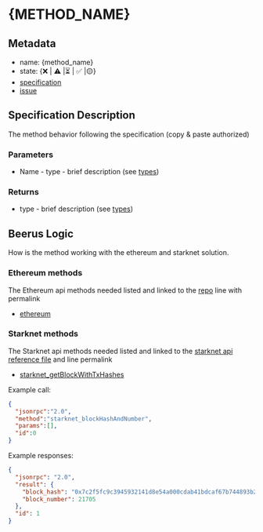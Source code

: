 # {METHOD_NAME}

## Metadata

- name: {method_name}
- state: {❌ | ⚠️ |⏳ | ✅ |🟡}
- [specification](https://github.com/starkware-libs/starknet-specs)
- [issue](https://github.com/keep-starknet-strange/beerus/pull/{issue_id})

## Specification Description

The method behavior following the specification (copy & paste authorized)

### Parameters

- Name - type - brief description (see [types](types.md))

### Returns

- type - brief description (see [types](types.md))

## Beerus Logic

How is the method working with the ethereum and starknet solution.

### Ethereum methods

The Ethereum api methods needed listed and linked to the
[repo](https://github.com/)
line with permalink

- [ethereum](https://)

### Starknet methods

The Starknet api methods needed listed and linked to the
[starknet api reference file](https://github.com/starkware-libs/starknet-specs/blob/63bdb0fe3e7c0fd21bc47b2301528bff32980bf6/api/starknet_api_openrpc.json)
and line permalink

- [starknet_getBlockWithTxHashes](https://github.com/starkware-libs/starknet-specs/blob/63bdb0fe3e7c0fd21bc47b2301528bff32980bf6/api/starknet_api_openrpc.json#L11)

Example call:

```json
{
  "jsonrpc":"2.0",
  "method":"starknet_blockHashAndNumber",
  "params":[],
  "id":0
}
```

Example responses:

```json
{
  "jsonrpc": "2.0",
  "result": {
    "block_hash": "0x7c2f5fc9c3945932141d8e54a000cdab41bdcaf67b744893b2482db4ca496db",
    "block_number": 21705
  },
  "id": 1
}
```